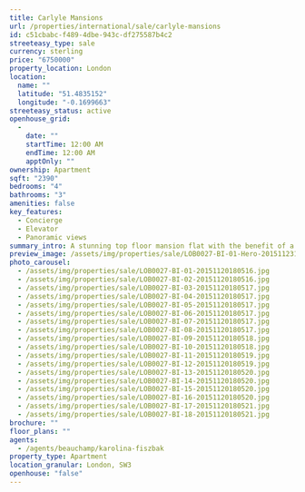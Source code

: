 ```yaml
---
title: Carlyle Mansions
url: /properties/international/sale/carlyle-mansions
id: c51cbabc-f489-4dbe-943c-df275587b4c2
streeteasy_type: sale
currency: sterling
price: "6750000"
property_location: London
location:
  name: ""
  latitude: "51.4835152"
  longitude: "-0.1699663"
streeteasy_status: active
openhouse_grid:
  - 
    date: ""
    startTime: 12:00 AM
    endTime: 12:00 AM
    apptOnly: ""
ownership: Apartment
sqft: "2390"
bedrooms: "4"
bathrooms: "3"
amenities: false
key_features:
  - Concierge
  - Elevator
  - Panoramic views
summary_intro: A stunning top floor mansion flat with the benefit of a triple aspect and spectacular river views.
preview_image: /assets/img/properties/sale/LOB0027-BI-01-Hero-20151123124735.jpg
photo_carousel:
  - /assets/img/properties/sale/LOB0027-BI-01-20151120180516.jpg
  - /assets/img/properties/sale/LOB0027-BI-02-20151120180516.jpg
  - /assets/img/properties/sale/LOB0027-BI-03-20151120180517.jpg
  - /assets/img/properties/sale/LOB0027-BI-04-20151120180517.jpg
  - /assets/img/properties/sale/LOB0027-BI-05-20151120180517.jpg
  - /assets/img/properties/sale/LOB0027-BI-06-20151120180517.jpg
  - /assets/img/properties/sale/LOB0027-BI-07-20151120180517.jpg
  - /assets/img/properties/sale/LOB0027-BI-08-20151120180517.jpg
  - /assets/img/properties/sale/LOB0027-BI-09-20151120180518.jpg
  - /assets/img/properties/sale/LOB0027-BI-10-20151120180518.jpg
  - /assets/img/properties/sale/LOB0027-BI-11-20151120180519.jpg
  - /assets/img/properties/sale/LOB0027-BI-12-20151120180519.jpg
  - /assets/img/properties/sale/LOB0027-BI-13-20151120180520.jpg
  - /assets/img/properties/sale/LOB0027-BI-14-20151120180520.jpg
  - /assets/img/properties/sale/LOB0027-BI-15-20151120180520.jpg
  - /assets/img/properties/sale/LOB0027-BI-16-20151120180520.jpg
  - /assets/img/properties/sale/LOB0027-BI-17-20151120180521.jpg
  - /assets/img/properties/sale/LOB0027-BI-18-20151120180521.jpg
brochure: ""
floor_plans: ""
agents:
  - /agents/beauchamp/karolina-fiszbak
property_type: Apartment
location_granular: London, SW3
openhouse: "false"
---
```

